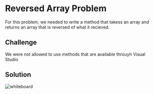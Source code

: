 # Reversed Array Problem
For this problem, we needed to write a method that takess an array and returns an array that is reversed of what it recieved. 

## Challenge
We were not allowed to use methods that are available throuyh Visual Studio

## Solution

![whiteboard](./../../assets/reversed_array.jpg)
